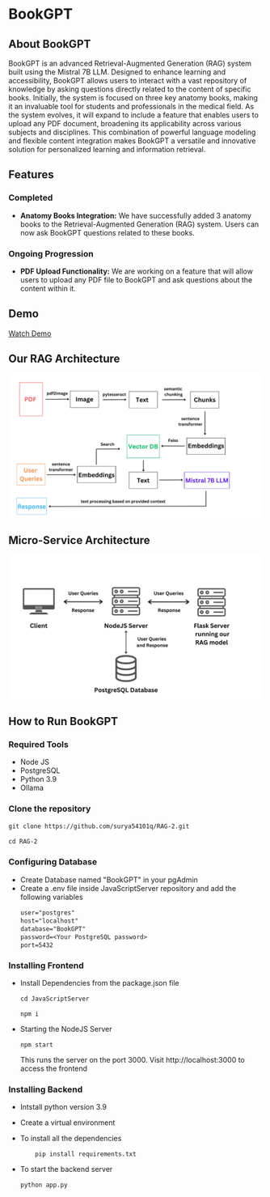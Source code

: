 # BookGPT

## About BookGPT
BookGPT is an advanced Retrieval-Augmented Generation (RAG) system built using the Mistral 7B LLM. Designed to enhance learning and accessibility, BookGPT allows users to interact with a vast repository of knowledge by asking questions directly related to the content of specific books. Initially, the system is focused on three key anatomy books, making it an invaluable tool for students and professionals in the medical field. As the system evolves, it will expand to include a feature that enables users to upload any PDF document, broadening its applicability across various subjects and disciplines. This combination of powerful language modeling and flexible content integration makes BookGPT a versatile and innovative solution for personalized learning and information retrieval.

## Features

### Completed
- **Anatomy Books Integration:**
  We have successfully added 3 anatomy books to the Retrieval-Augmented Generation (RAG) system. Users can now ask BookGPT questions related to these books.

### Ongoing Progression
- **PDF Upload Functionality:**
  We are working on a feature that will allow users to upload any PDF file to BookGPT and ask questions about the content within it.

## Demo
[Watch Demo](https://drive.google.com/file/d/11PfuL8QnYItnbMi0fu8Xk5yIBL1SjU5w/view?usp=sharing)

## Our RAG Architecture
<img src="./ImageAssets/rag-architecture-diagram.jpg" alt="Alt text" width="600">

## Micro-Service Architecture
<img src="./ImageAssets/Client.jpg" alt="Alt text" width="600">

## How to Run BookGPT
### Required Tools
  - Node JS
  - PostgreSQL
  - Python 3.9
  - Ollama
  
  
### Clone the repository
  ```
  git clone https://github.com/surya54101q/RAG-2.git
  ```
  ```
  cd RAG-2
  ```

### Configuring Database
  - Create Database named "BookGPT" in your pgAdmin
  - Create a .env file inside JavaScriptServer repository and add the following variables
    ```
    user="postgres"
    host="localhost"
    database="BookGPT"
    password=<Your PostgreSQL password>
    port=5432
    ```

### Installing Frontend

  - Install Dependencies from the package.json file
    ```
    cd JavaScriptServer
    ```
    ```
    npm i
    ```
  - Starting the NodeJS Server
    ```
    npm start
    ```
    This runs the server on the port 3000. Visit http://localhost:3000 to access the frontend

### Installing Backend

  - Intstall python version 3.9 
  
  - Create a virtual environment

  - To install all the dependencies
    ```
        pip install requirements.txt
    ```
  - To start the backend server
    ```
    python app.py
    ```

